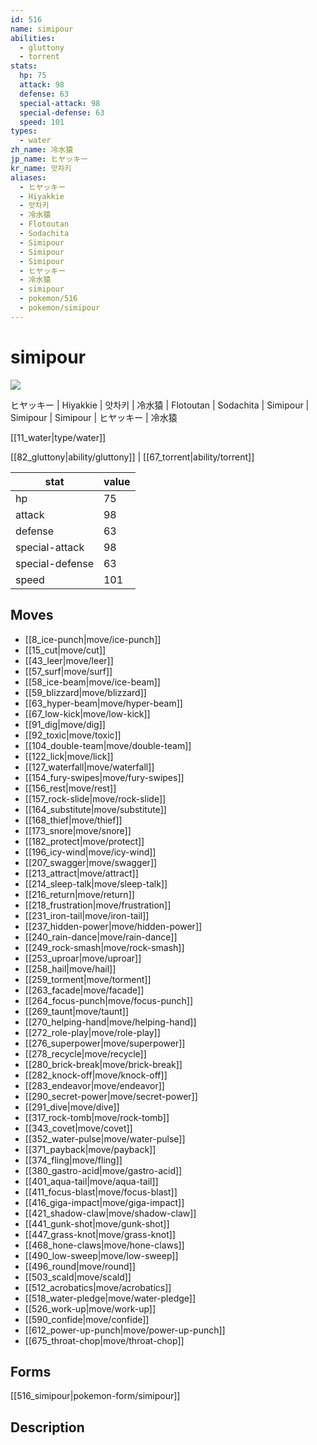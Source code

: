 ```yaml
---
id: 516
name: simipour
abilities:
  - gluttony
  - torrent
stats:
  hp: 75
  attack: 98
  defense: 63
  special-attack: 98
  special-defense: 63
  speed: 101
types:
  - water
zh_name: 冷水猿
jp_name: ヒヤッキー
kr_name: 앗차키
aliases:
  - ヒヤッキー
  - Hiyakkie
  - 앗차키
  - 冷水猿
  - Flotoutan
  - Sodachita
  - Simipour
  - Simipour
  - Simipour
  - ヒヤッキー
  - 冷水猿
  - simipour
  - pokemon/516
  - pokemon/simipour
---
```

# simipour

![](https://raw.githubusercontent.com/PokeAPI/sprites/master/sprites/pokemon/516.png)

ヒヤッキー | Hiyakkie | 앗차키 | 冷水猿 | Flotoutan | Sodachita | Simipour | Simipour | Simipour | ヒヤッキー | 冷水猿

[[11_water|type/water]]

[[82_gluttony|ability/gluttony]] | [[67_torrent|ability/torrent]]

|stat|value|
|---|---|
|hp|75|
|attack|98|
|defense|63|
|special-attack|98|
|special-defense|63|
|speed|101|


## Moves

- [[8_ice-punch|move/ice-punch]]
- [[15_cut|move/cut]]
- [[43_leer|move/leer]]
- [[57_surf|move/surf]]
- [[58_ice-beam|move/ice-beam]]
- [[59_blizzard|move/blizzard]]
- [[63_hyper-beam|move/hyper-beam]]
- [[67_low-kick|move/low-kick]]
- [[91_dig|move/dig]]
- [[92_toxic|move/toxic]]
- [[104_double-team|move/double-team]]
- [[122_lick|move/lick]]
- [[127_waterfall|move/waterfall]]
- [[154_fury-swipes|move/fury-swipes]]
- [[156_rest|move/rest]]
- [[157_rock-slide|move/rock-slide]]
- [[164_substitute|move/substitute]]
- [[168_thief|move/thief]]
- [[173_snore|move/snore]]
- [[182_protect|move/protect]]
- [[196_icy-wind|move/icy-wind]]
- [[207_swagger|move/swagger]]
- [[213_attract|move/attract]]
- [[214_sleep-talk|move/sleep-talk]]
- [[216_return|move/return]]
- [[218_frustration|move/frustration]]
- [[231_iron-tail|move/iron-tail]]
- [[237_hidden-power|move/hidden-power]]
- [[240_rain-dance|move/rain-dance]]
- [[249_rock-smash|move/rock-smash]]
- [[253_uproar|move/uproar]]
- [[258_hail|move/hail]]
- [[259_torment|move/torment]]
- [[263_facade|move/facade]]
- [[264_focus-punch|move/focus-punch]]
- [[269_taunt|move/taunt]]
- [[270_helping-hand|move/helping-hand]]
- [[272_role-play|move/role-play]]
- [[276_superpower|move/superpower]]
- [[278_recycle|move/recycle]]
- [[280_brick-break|move/brick-break]]
- [[282_knock-off|move/knock-off]]
- [[283_endeavor|move/endeavor]]
- [[290_secret-power|move/secret-power]]
- [[291_dive|move/dive]]
- [[317_rock-tomb|move/rock-tomb]]
- [[343_covet|move/covet]]
- [[352_water-pulse|move/water-pulse]]
- [[371_payback|move/payback]]
- [[374_fling|move/fling]]
- [[380_gastro-acid|move/gastro-acid]]
- [[401_aqua-tail|move/aqua-tail]]
- [[411_focus-blast|move/focus-blast]]
- [[416_giga-impact|move/giga-impact]]
- [[421_shadow-claw|move/shadow-claw]]
- [[441_gunk-shot|move/gunk-shot]]
- [[447_grass-knot|move/grass-knot]]
- [[468_hone-claws|move/hone-claws]]
- [[490_low-sweep|move/low-sweep]]
- [[496_round|move/round]]
- [[503_scald|move/scald]]
- [[512_acrobatics|move/acrobatics]]
- [[518_water-pledge|move/water-pledge]]
- [[526_work-up|move/work-up]]
- [[590_confide|move/confide]]
- [[612_power-up-punch|move/power-up-punch]]
- [[675_throat-chop|move/throat-chop]]

## Forms



[[516_simipour|pokemon-form/simipour]]

## Description




